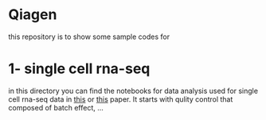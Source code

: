 # Qiagen
this repository is to show some sample codes for 
# 1- single cell rna-seq
in this directory you can find the notebooks for data analysis used for single cell rna-seq data in [this](https://ashpublications.org/blood/article/137/18/2463/474247/Single-cell-RNA-seq-reveals-developmental) or [this](https://www.nature.com/articles/s41556-021-00766-y) paper. It starts with qulity control that composed of batch effect, ... 
